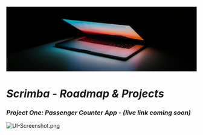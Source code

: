 ![header-image](Repo/Assets/laptop-photo.jpeg)

# ***Scrimba - Roadmap & Projects***

### ***Project One:** Passenger Counter App - (live link coming soon)*

![UI-Screenshot.png](HeadCounter/UI-Screenshot.png)